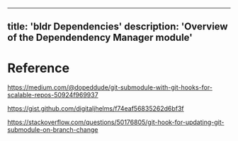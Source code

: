
---
title: 'bldr Dependencies'
description: 'Overview of the Dependendency Manager module'
---


# Reference
https://medium.com/@dopeddude/git-submodule-with-git-hooks-for-scalable-repos-50924f969937

https://gist.github.com/digitaljhelms/f74eaf56835262d6bf3f

https://stackoverflow.com/questions/50176805/git-hook-for-updating-git-submodule-on-branch-change